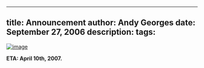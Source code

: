 -----
title:  Announcement
author: Andy Georges
date: September 27, 2006
description: 
tags: 
-----







[![image](EECD1B55-0D25-414B-A2CC-0A1FC8A92955-1.jpg)](http://www.flickr.com/photos/itkovian/253213189/)


**ETA: April 10th, 2007.**




